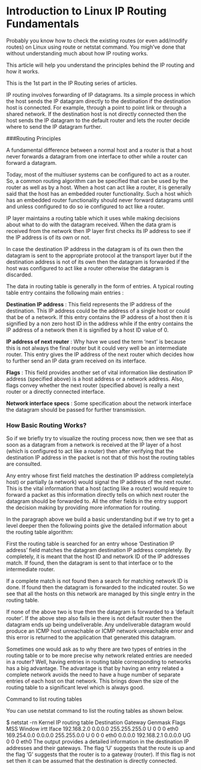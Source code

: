 # Introduction to Linux IP Routing Fundamentals 

Probably you know how to check the existing routes (or even add/modify routes) on Linux using route or netstat command. You migh’ve done that without understanding much about how IP routing works.

This article will help you understand the principles behind the IP routing and how it works.

This is the 1st part in the IP Routing series of articles.

IP routing involves forwarding of IP datagrams. Its a simple process in which the host sends the IP datagram directly to the destination if the destination host is connected. For example, through a point to point link or through a shared network. If the destination host is not directly connected then the host sends the IP datagram to the default router and lets the router decide where to send the IP datagram further.

###Routing Principles

A fundamental difference between a normal host and a router is that a host never forwards a datagram from one interface to other while a router can forward a datagram.

Today, most of the multiuser systems can be configured to act as a router. So, a common routing algorithm can be specified that can be used by the router as well as by a host. When a host can act like a router, it is generally said that the host has an embedded router functionality. Such a host which has an embedded router functionality should never forward datagrams until and unless configured to do so ie configured to act like a router.

IP layer maintains a routing table which it uses while making decisions about what to do with the datagram received. When the data gram is received from the network then IP layer first checks its IP address to see if the IP address is of its own or not.

In case the destination IP address in the datagram is of its own then the datagram is sent to the appropriate protocol at the transport layer but if the destination address is not of its own then the datagram is forwarded if the host was configured to act like a router otherwise the datagram is discarded.

The data in routing table is generally in the form of entries. A typical routing table entry contains the following main entries :

**Destination IP address** : This  field represents the IP address of the destination. This IP address could be the address of a single host or could that be of a network. If this entry contains the IP address of a host then it is signified by a non zero host ID in the address while if the entry contains the IP address of a network then it is signified by a host ID value of 0.

**IP address of next router** : Why have we used the term ‘next’ is because this is not always the final router but it could very well be an intermediate router. This entry gives the IP address of the next router which decides how to further send an IP data gram received on its interface.

**Flags** : This field provides another set of vital information like destination IP address (specified above) is a host address or a network address. Also, flags convey whether the next router (specified above) is really a next router or a directly connected interface.

**Network interface specs** : Some specification about the network interface the datagram should be passed for further transmission.

### How Basic Routing Works?

So if we briefly try to visualize the routing process now, then we see that as soon as a datagram from a network is received at the IP layer of a host (which is configured to act like a router) then after verifying that the destination IP address in the packet is not that of this host the routing tables are consulted.

Any entry whose first field matches the destination IP address completely(a host) or partially (a network) would signal the IP address of the next router. This is the vital information that a host (acting like a router) would require to forward a packet as this information directly tells on which next router the datagram should be forwarded to. All the other fields in the entry support the decision making by providing more information for routing.

In the paragraph above we build a basic understanding but if we try to get a level deeper then the following points give the detailed information about the routing table algorithm:

First the routing table is searched for an entry whose ‘Destination IP address’ field matches the datagram destination IP address completely.  By completely, it is meant that the host ID and network ID of the IP addresses match. If found, then the datagram is sent to that interface or to the intermediate router.

If a complete match is not found then a search for matching network ID is done. If found then the datagram is forwarded to the indicated router. So we see that all the hosts on this network are managed by this single entry in the routing table.

If none of the above two is true then the datagram is forwarded to a ‘default router’.
If the above step also fails ie there is not default router then the datagram ends up being undeliverable. Any undeliverable datagram would produce an ICMP host unreachable or ICMP network unreachable error and this error is returned to the application that generated this datagram.

Sometimes one would ask as to why there are two types of entries in the routing table or to be more precise why network related entries are needed in a router? Well, having entries in routing table corresponding to networks has a big advantage. The advantage is that by having an entry related a complete network avoids the need to have a huge number of separate entries of each host on that network. This brings down the size of the routing table to a significant level which is always good.

Command to list routing tables

You can use netstat command to list the routing tables as shown below.

$ netstat -rn
Kernel IP routing table
Destination  Gateway         Genmask         Flags   MSS Window  irtt Iface
192.168.2.0  0.0.0.0         255.255.255.0   U         0 0        0    eth0
169.254.0.0  0.0.0.0         255.255.0.0     U         0 0        0    eth0
0.0.0.0      192.168.2.1     0.0.0.0         UG        0 0        0    eth0
The output provides a detailed information in the destination IP addresses and their gateways. The flag ‘U’ suggests that the route is up and the flag ‘G’ suggests that the router is to a gateway (router). If this flag is not set then it can be assumed that the destination is directly connected.